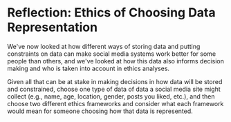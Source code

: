 # Reflection: Ethics of Choosing Data Representation

We've now looked at how different ways of storing data and putting constraints on data can make social media systems work better for some people than others, and we've looked at how this data also informs decision making and who is taken into account in ethics analyses.

Given all that can be at stake in making decisions in how data will be stored and constrained, choose one type of data of data a social media site might collect (e.g., name, age, location, gender, posts you liked, etc.), and then choose two different ethics frameworks and consider what each framework would mean for someone choosing how that data is represented.
